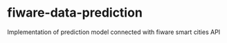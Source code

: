# fiware-data-prediction

Implementation of prediction model connected with fiware smart cities API
